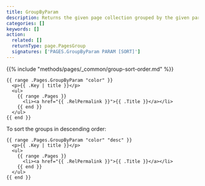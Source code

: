 ```yaml
---
title: GroupByParam
description: Returns the given page collection grouped by the given parameter in ascending order.
categories: []
keywords: []
action:
  related: []
  returnType: page.PagesGroup
  signatures: ['PAGES.GroupByParam PARAM [SORT]']
---
```


{{% include "methods/pages/_common/group-sort-order.md" %}}

```go-html-template
{{ range .Pages.GroupByParam "color" }}
  <p>{{ .Key | title }}</p>
  <ul>
    {{ range .Pages }}
      <li><a href="{{ .RelPermalink }}">{{ .Title }}</a></li>
    {{ end }}
  </ul>
{{ end }}
```

To sort the groups in descending order:

```go-html-template
{{ range .Pages.GroupByParam "color" "desc" }}
  <p>{{ .Key | title }}</p>
  <ul>
    {{ range .Pages }}
      <li><a href="{{ .RelPermalink }}">{{ .Title }}</a></li>
    {{ end }}
  </ul>
{{ end }}
```
